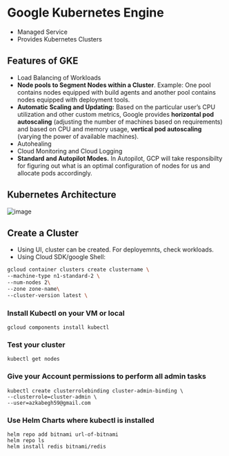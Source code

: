 # Google Kubernetes Engine

- Managed Service
- Provides Kubernetes Clusters

## Features of GKE
- Load Balancing of Workloads
- **Node pools to Segment Nodes within a Cluster**. Example: One pool contains nodes equipped with build agents and another pool contains nodes equipped with deployment tools.
- **Automatic Scaling and Updating:** Based on the particular user’s CPU utilization and other custom metrics, Google provides **horizontal pod autoscaling** (adjusting the number of machines based on requirements) and based on CPU and memory usage, **vertical pod autoscaling** (varying the power of available machines).
- Autohealing
- Cloud Monitoring and Cloud Logging
- **Standard and Autopilot Modes.** In Autopilot, GCP will take responsibilty for figuring out what is an optimal configuration of nodes for us and allocate pods accordingly.

## Kubernetes Architecture
![image](https://github.com/begh-azka/google-cloud-learning/assets/97597065/eb63b3a6-e14e-47ab-9a6d-78678d5e2827)

## Create a Cluster
- Using UI, cluster can be created. For deployemnts, check workloads.
- Using Cloud SDK/google Shell:
  
```sh
gcloud container clusters create clustername \
--machine-type n1-standard-2 \
--num-nodes 2\
--zone zone-name\
--cluster-version latest \
```
### Install Kubectl on your VM or local
```
gcloud components install kubectl
```
### Test your cluster
```
kubectl get nodes
```
### Give your Account permissions to perform all admin tasks 
```
kubectl create clusterrolebinding cluster-admin-binding \
--clusterrole=cluster-admin \
--user=azkabegh59@gmail.com
```
### Use Helm Charts where kubectl is installed
```
helm repo add bitnami url-of-bitnami
helm repo ls
helm install redis bitnami/redis
```
